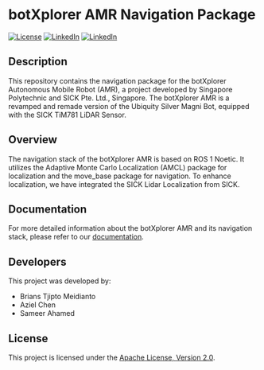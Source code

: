 # botXplorer AMR Navigation Package
[![License](https://img.shields.io/badge/License-Apache%202.0-red.svg)](https://opensource.org/licenses/Apache-2.0)
[![LinkedIn](https://img.shields.io/badge/LinkedIn-Brians%20Tjipto-blue.svg)](https://www.linkedin.com/in/brians-tjipto-a25850153/)
[![LinkedIn](https://img.shields.io/badge/LinkedIn-Aziel%20Chen-blue.svg)](https://www.linkedin.com/in/aziel-chen-a79594278/)

## Description
This repository contains the navigation package for the botXplorer Autonomous Mobile Robot (AMR), a project developed by Singapore Polytechnic and SICK Pte. Ltd., Singapore. The botXplorer AMR is a revamped and remade version of the Ubiquity Silver Magni Bot, equipped with the SICK TiM781 LiDAR Sensor.

## Overview

The navigation stack of the botXplorer AMR is based on ROS 1 Noetic. It utilizes the Adaptive Monte Carlo Localization (AMCL) package for localization and the move_base package for navigation. To enhance localization, we have integrated the SICK Lidar Localization from SICK.

## Documentation

For more detailed information about the botXplorer AMR and its navigation stack, please refer to our [documentation](https://amr-docs-brianstm.vercel.app).

## Developers

This project was developed by:
- Brians Tjipto Meidianto
- Aziel Chen
- Sameer Ahamed
  
## License

This project is licensed under the [Apache License, Version 2.0](LICENSE).

